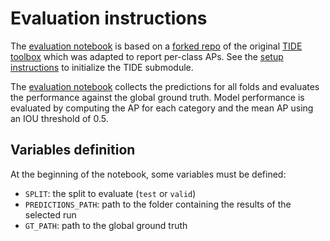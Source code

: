 # Evaluation instructions

The [evaluation notebook](../evaluation/evaluation.ipynb) is based on a [forked repo](https://github.com/wtiandong/tide) of the original [TIDE toolbox](https://github.com/dbolya/tide) which was adapted to report per-class APs.
See the [setup instructions](./setup.md) to initialize the TIDE submodule.

The [evaluation notebook](../evaluation/evaluation.ipynb) collects the predictions for all folds and evaluates the performance against the global ground truth.
Model performance is evaluated by computing the AP for each category and the mean AP using an IOU threshold of 0.5.

## Variables definition

At the beginning of the notebook, some variables must be defined:

* `SPLIT`: the split to evaluate (`test` or `valid`)
* `PREDICTIONS_PATH`: path to the folder containing the results of the selected run
* `GT_PATH`: path to the global ground truth
